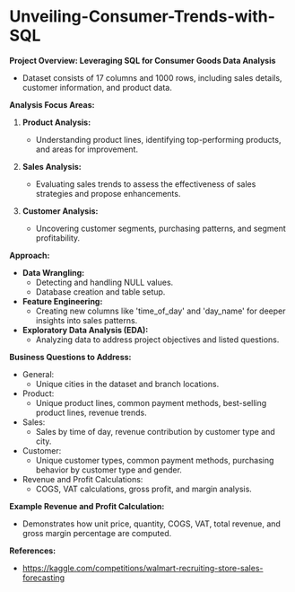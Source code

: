 # Unveiling-Consumer-Trends-with-SQL

**Project Overview: Leveraging SQL for Consumer Goods Data Analysis**
- Dataset consists of 17 columns and 1000 rows, including sales details, customer information, and product data.

**Analysis Focus Areas:**
1. **Product Analysis:**
   - Understanding product lines, identifying top-performing products, and areas for improvement.

2. **Sales Analysis:**
   - Evaluating sales trends to assess the effectiveness of sales strategies and propose enhancements.

3. **Customer Analysis:**
   - Uncovering customer segments, purchasing patterns, and segment profitability.

**Approach:**
- **Data Wrangling:**
  - Detecting and handling NULL values.
  - Database creation and table setup.
- **Feature Engineering:**
  - Creating new columns like 'time_of_day' and 'day_name' for deeper insights into sales patterns.
- **Exploratory Data Analysis (EDA):**
  - Analyzing data to address project objectives and listed questions.

**Business Questions to Address:**
- General: 
  - Unique cities in the dataset and branch locations.
- Product:
  - Unique product lines, common payment methods, best-selling product lines, revenue trends.
- Sales:
  - Sales by time of day, revenue contribution by customer type and city.
- Customer:
  - Unique customer types, common payment methods, purchasing behavior by customer type and gender.
- Revenue and Profit Calculations:
  - COGS, VAT calculations, gross profit, and margin analysis.

**Example Revenue and Profit Calculation:**
- Demonstrates how unit price, quantity, COGS, VAT, total revenue, and gross margin percentage are computed.

**References:**
- https://kaggle.com/competitions/walmart-recruiting-store-sales-forecasting
